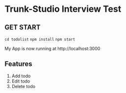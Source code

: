 # Trunk-Studio Interview Test


## GET START

```cd todolist```
```npm install```
```npm start ```

My App is now running at http://localhost:3000

## Features
1. Add todo
2. Edit todo
3. Delete todo






